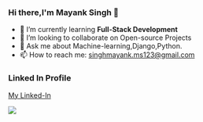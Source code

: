 
### Hi there,I'm Mayank Singh 👋



- 🌱 I’m currently learning **Full-Stack Development**
- 👯 I’m looking to collaborate on Open-source Projects
- 💬 Ask me about Machine-learning,Django,Python. 
- 📫 How to reach me: singhmayank.ms123@gmail.com

### Linked In Profile 
[My Linked-In ](https://www.linkedin.com/in/mayank-singh-859574215?lipi=urn%3Ali%3Apage%3Ad_flagship3_profile_view_base_contact_details%3BueYV2dGwSn2eKQlotbp0Vg%3D%3D)



<img src="https://github-readme-stats.vercel.app/api?username=mayanksingh2233&&show_icons=true&title_color=ffffff&icon_color=bb2acf&text_color=daf7dc&bg_color=151515">
